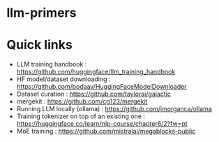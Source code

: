 # llm-primers

# Quick links

- LLM training handbook : https://github.com/huggingface/llm_training_handbook
- HF model/dataset downloading : https://github.com/bodaay/HuggingFaceModelDownloader
- Dataset curation : https://github.com/taylorai/galactic
- mergekit : https://github.com/cg123/mergekit
- Running LLM locally (ollama) : https://github.com/jmorganca/ollama
- Training tokenizer on top of an existing one : https://huggingface.co/learn/nlp-course/chapter6/2?fw=pt
- MoE training : https://github.com/mistralai/megablocks-public
